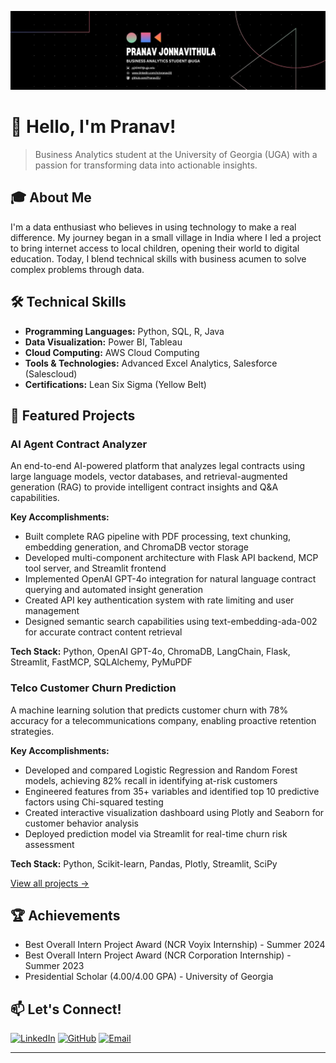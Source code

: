 ![Pranav Jonnavithula Banner](banner.jpg)

# 👋 Hello, I'm Pranav!

> Business Analytics student at the University of Georgia (UGA) with a passion for transforming data into actionable insights.

## 🎓 About Me
I'm a data enthusiast who believes in using technology to make a real difference. My journey began in a small village in India where I led a project to bring internet access to local children, opening their world to digital education. Today, I blend technical skills with business acumen to solve complex problems through data.

## 🛠️ Technical Skills
- **Programming Languages:** Python, SQL, R, Java
- **Data Visualization:** Power BI, Tableau
- **Cloud Computing:** AWS Cloud Computing
- **Tools & Technologies:** Advanced Excel Analytics, Salesforce (Salescloud)
- **Certifications:** Lean Six Sigma (Yellow Belt)

## 🚀 Featured Projects

### AI Agent Contract Analyzer
An end-to-end AI-powered platform that analyzes legal contracts using large language models, vector databases, and retrieval-augmented generation (RAG) to provide intelligent contract insights and Q&A capabilities.

**Key Accomplishments:**
* Built complete RAG pipeline with PDF processing, text chunking, embedding generation, and ChromaDB vector storage
* Developed multi-component architecture with Flask API backend, MCP tool server, and Streamlit frontend
* Implemented OpenAI GPT-4o integration for natural language contract querying and automated insight generation
* Created API key authentication system with rate limiting and user management
* Designed semantic search capabilities using text-embedding-ada-002 for accurate contract content retrieval

**Tech Stack:** Python, OpenAI GPT-4o, ChromaDB, LangChain, Flask, Streamlit, FastMCP, SQLAlchemy, PyMuPDF


### Telco Customer Churn Prediction
A machine learning solution that predicts customer churn with 78% accuracy for a telecommunications company, enabling proactive retention strategies.

**Key Accomplishments:**
- Developed and compared Logistic Regression and Random Forest models, achieving 82% recall in identifying at-risk customers
- Engineered features from 35+ variables and identified top 10 predictive factors using Chi-squared testing
- Created interactive visualization dashboard using Plotly and Seaborn for customer behavior analysis
- Deployed prediction model via Streamlit for real-time churn risk assessment

**Tech Stack:** Python, Scikit-learn, Pandas, Plotly, Streamlit, SciPy

[View all projects →](https://github.com/Pranav22J?tab=repositories)

## 🏆 Achievements
- Best Overall Intern Project Award (NCR Voyix Internship) - Summer 2024
- Best Overall Intern Project Award (NCR Corporation Internship) - Summer 2023
- Presidential Scholar (4.00/4.00 GPA) - University of Georgia

## 📫 Let's Connect!
[![LinkedIn](https://img.shields.io/badge/LinkedIn-0077B5?style=for-the-badge&logo=linkedin&logoColor=white)](https://www.linkedin.com/in/pranav22j)
[![GitHub](https://img.shields.io/badge/GitHub-100000?style=for-the-badge&logo=github&logoColor=white)](https://github.com/Pranav22J)
[![Email](https://img.shields.io/badge/Email-D14836?style=for-the-badge&logo=gmail&logoColor=white)](mailto:pj30447@uga.edu)

---
